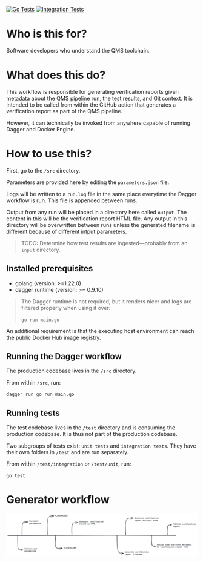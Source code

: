 [![Go Tests](https://github.com/BI-Data-Management-And-Analytics/verification-report-service/actions/workflows/on_commit.yml/badge.svg?branch=main)](https://github.com/BI-Data-Management-And-Analytics/verification-report-service/actions/workflows/on_commit.yml) [![Integration Tests](https://github.com/BI-Data-Management-And-Analytics/verification-report-service/actions/workflows/on_commit_workflow.yml/badge.svg?branch=main)](https://github.com/BI-Data-Management-And-Analytics/verification-report-service/actions/workflows/on_commit_workflow.yml)

# Who is this for?
Software developers who understand the QMS toolchain.

# What does this do?
This workflow is responsible for generating verification reports given metadata about the QMS pipeline run, the test results, and Git context.
It is intended to be called from within the GitHub action that generates a verification report as part of the QMS pipeline.

However, it can technically be invoked from anywhere capable of running Dagger and Docker Engine.

# How to use this?
First, go to the `/src` directory.

Parameters are provided here by editing the `parameters.json` file.

Logs will be written to a `run.log` file in the same place everytime the Dagger workflow is run. This file is appended between runs.

Output from any run will be placed in a directory here called `output`. The content in this will be the verification report HTML file.
Any output in this directory will be overwritten between runs unless the generated filename is different because of different intput parameters.

> TODO: Determine how test results are ingested—probably from an `input` directory.

## Installed prerequisites
- golang (version: >=1.22.0)
- dagger runtime (version: >= 0.9.10)

> The Dagger runtime is not required, but it renders nicer and logs are filtered properly when using it over:
> ```text
> go run main.go
> ```

An additional requirement is that the executing host environment can reach the public Docker Hub image registry.

## Running the Dagger workflow
The production codebase lives in the `/src` directory.

From within `/src`, run:

```text
dagger run go run main.go
```

## Running tests
The test codebase lives in the `/test` directory and is consuming the production codebase. It is thus not part of the production codebase.

Two subgroups of tests exist: `unit tests` and `integration tests`. They have their own folders in `/test` and are run separately.

From within `/test/integration` or `/test/unit`, run:

```text
go test
```

# Generator workflow 
![](./doc/workflow.png)
